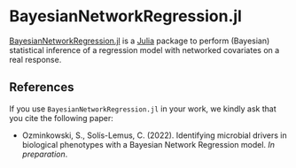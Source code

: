 
# BayesianNetworkRegression.jl

[BayesianNetworkRegression.jl](https://github.com/samozm/BayesianNetworkRegression.jl) is a [Julia](http://julialang.org/) package to perform (Bayesian) statistical inference of a regression model with networked covariates on a real response.

## References

If you use `BayesianNetworkRegression.jl` in your work, we kindly ask that you cite the following paper: 

- Ozminkowski, S., Solís-Lemus, C. (2022). Identifying microbial drivers in biological phenotypes with a Bayesian Network Regression model. _In preparation_.